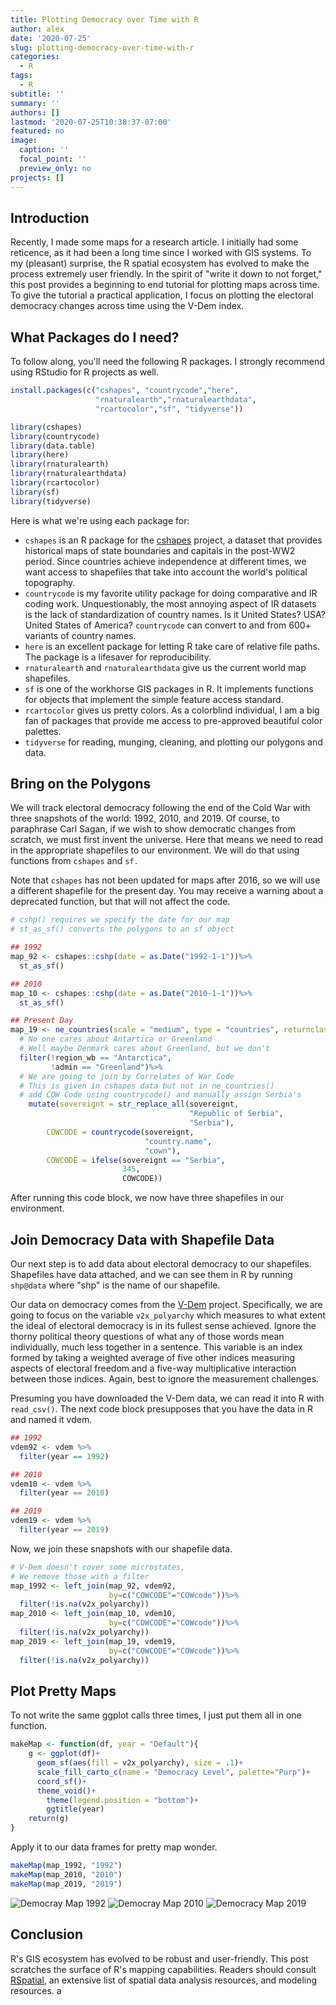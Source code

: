 ```yaml
---
title: Plotting Democracy over Time with R
author: alex
date: '2020-07-25'
slug: plotting-democracy-over-time-with-r
categories:
  - R
tags:
  - R
subtitle: ''
summary: ''
authors: []
lastmod: '2020-07-25T10:38:37-07:00'
featured: no
image:
  caption: ''
  focal_point: ''
  preview_only: no
projects: []
---
```


## Introduction 

Recently, I made some maps for a research article. I initially had some reticence, as it had been a long time since I worked with GIS systems. To my (pleasant) surprise, the R spatial ecosystem has evolved to make the process extremely user friendly. In the spirit of "write it down to not forget," this post provides a beginning to end tutorial for plotting maps across time. To give the tutorial a practical application, I focus on plotting the electoral democracy changes across time using the V-Dem index. 

## What Packages do I need?

To follow along, you'll need the following R packages. I strongly recommend using RStudio for R projects as well. 


```r
install.packages(c("cshapes", "countrycode","here",
                   "rnaturalearth","rnaturalearthdata",
                   "rcartocolor","sf", "tidyverse"))
```


```r
library(cshapes)
library(countrycode)
library(data.table)
library(here)
library(rnaturalearth)
library(rnaturalearthdata)
library(rcartocolor)
library(sf)
library(tidyverse)
```

Here is what we're using each package for: 

- `cshapes` is an R package for the [cshapes](http://nils.weidmann.ws/projects/cshapes.html) project, a dataset that provides historical maps of state boundaries and capitals in the post-WW2 period. Since countries achieve independence at different times, we want access to shapefiles that take into account the world's political topography.  
- `countrycode` is my favorite utility package for doing comparative and IR coding work. Unquestionably, the most annoying aspect of IR datasets is the lack of standardization of country names. Is it United States? USA? United States of America? `countrycode` can convert to and from 600+ variants of country names.
- `here` is an excellent package for letting R take care of relative file paths. The package is a lifesaver for reproducibility. 
- `rnaturalearth` and `rnaturalearthdata` give us the current world map shapefiles. 
- `sf` is one of the workhorse GIS packages in R. It implements functions for objects that implement the simple feature access standard. 
- `rcartocolor` gives us pretty colors. As a colorblind individual, I am a big fan of packages that provide me access to pre-approved beautiful color palettes. 
- `tidyverse` for reading, munging, cleaning, and plotting our polygons and data. 

## Bring on the Polygons 

We will track electoral democracy following the end of the Cold War with three snapshots of the world: 1992, 2010, and 2019. Of course, to paraphrase Carl Sagan, if we wish to show democratic changes from scratch, we must first invent the universe. Here that means we need to read in the appropriate shapefiles to our environment. We will do that using functions from `cshapes` and `sf.` 

Note that `cshapes` has not been updated for maps after 2016, so we will use a different shapefile for the present day. You may receive a warning about a deprecated function, but that will not affect the code. 


```r
# cshp() requires we specify the date for our map 
# st_as_sf() converts the polygons to an sf object

## 1992 
map_92 <- cshapes::cshp(date = as.Date("1992-1-1"))%>%
  st_as_sf()

## 2010 
map_10 <- cshapes::cshp(date = as.Date("2010-1-1"))%>%
  st_as_sf()

## Present Day 
map_19 <- ne_countries(scale = "medium", type = "countries", returnclass = "sf")%>%
  # No one cares about Antartica or Greenland 
  # Well maybe Denmark cares about Greenland, but we don't
  filter(!region_wb == "Antarctica",
         !admin == "Greenland")%>%
  # We are going to join by Correlates of War Code 
  # This is given in cshapes data but not in ne_countries()
  # add COW Code using countrycode() and manually assign Serbia's
    mutate(sovereignt = str_replace_all(sovereignt,
                                        "Republic of Serbia", 
                                        "Serbia"),
        COWCODE = countrycode(sovereignt, 
                              "country.name", 
                              "cown"),
        COWCODE = ifelse(sovereignt == "Serbia", 
                         345, 
                         COWCODE))
```

After running this code block, we now have three shapefiles in our environment. 

## Join Democracy Data with Shapefile Data 

Our next step is to add data about electoral democracy to our shapefiles. Shapefiles have data attached, and we can see them in R by running `shp@data` where "shp" is the name of our shapefile. 

Our data on democracy comes from the [V-Dem](https://www.v-dem.net) project. Specifically, we are going to focus on the variable `v2x_polyarchy` which measures to what extent the ideal of electoral democracy is in its fullest sense achieved. Ignore the thorny political theory questions of what any of those words mean individually, much less together in a sentence. This variable is an index formed by taking a weighted average of five other indices measuring aspects of electoral freedom and a five-way multiplicative interaction between those indices. Again, best to ignore the measurement challenges. 

Presuming you have downloaded the V-Dem data, we can read it into R with `read_csv()`. The next code block presupposes that you have the data in R and named it vdem. 


```r
## 1992
vdem92 <- vdem %>% 
  filter(year == 1992)

## 2010 
vdem10 <- vdem %>% 
  filter(year == 2010)

## 2019
vdem19 <- vdem %>% 
  filter(year == 2019)
```

Now, we join these snapshots with our shapefile data. 


```r
# V-Dem doesn't cover some microstates, 
# We remove those with a filter 
map_1992 <- left_join(map_92, vdem92, 
                      by=c("COWCODE"="COWcode"))%>%
  filter(!is.na(v2x_polyarchy))
map_2010 <- left_join(map_10, vdem10, 
                      by=c("COWCODE"="COWcode"))%>%
  filter(!is.na(v2x_polyarchy))
map_2019 <- left_join(map_19, vdem19, 
                      by=c("COWCODE"="COWcode"))%>%
  filter(!is.na(v2x_polyarchy))
```

## Plot Pretty Maps

To not write the same ggplot calls three times, I just put them all in one function. 


```r
makeMap <- function(df, year = "Default"){
    g <- ggplot(df)+ 
      geom_sf(aes(fill = v2x_polyarchy), size = .1)+
      scale_fill_carto_c(name = "Democracy Level", palette="Purp")+
      coord_sf()+
      theme_void()+
        theme(legend.position = "bottom")+
        ggtitle(year)
    return(g)
}
```

Apply it to our data frames for pretty map wonder. 


```r
makeMap(map_1992, "1992")
makeMap(map_2010, "2010")
makeMap(map_2019, "2019")
```

![Democray Map 1992](/post/2020-07-25-plotting-democracy-over-time-with-r.en_files/map92.png)
![Democray Map 2010](/post/2020-07-25-plotting-democracy-over-time-with-r.en_files/map2010.png)
![Democracy Map 2019](/post/2020-07-25-plotting-democracy-over-time-with-r.en_files/map2019.png)

## Conclusion 

R's GIS ecosystem has evolved to be robust and user-friendly. This post scratches the surface of R's mapping capabilities. Readers should consult [RSpatial](https://rspatial.org/), an extensive list of spatial data analysis resources, and modeling resources. a
